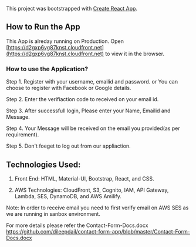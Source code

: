 This project was bootstrapped with [Create React App](https://github.com/facebook/create-react-app).

## How to Run the App

This App is alreday running on Production.
Open [https://d2gxp6vg87knst.cloudfront.net](https://d2gxp6vg87knst.cloudfront.net) to view it in the browser.

### How to use the Application?

Step 1.  Register with your username, emailid and password.
                          or
        You can choose to register with Facebook or Google details.

Step 2. Enter the verifiaction code to received on your email id.

Step 3. After successfull login, Please enter your Name, Emailid and Message.

Step 4. Your Message will be received on the email you provided(as per requirement).

Step 5. Don't foeget to log out from our appliaction.


## Technologies Used:

1. Front End:  HTML, Material-UI, Bootstrap, React, and CSS.

2. AWS Technologies: CloudFront, S3, Cognito, IAM, API Gateway, Lambda, SES, DynamoDB, and AWS Amilify.

Note: In order to receive email you need to first verify email on AWS SES as we are running in sanbox environment.

For more details please refer the Contact-Form-Docs.docx
https://github.com/dileepdail/contact-form-app/blob/master/Contact-Form-Docs.docx 




